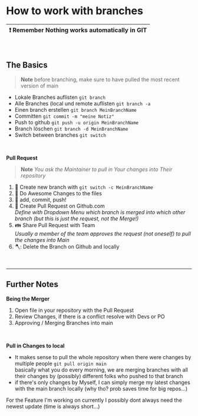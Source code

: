 # How to work with branches

| :exclamation:  **Remember** Nothing works automatically in GIT  |
|-----------------------------------------|

<br>

## The Basics
> **Note**
>before branching, make sure to have pulled the most recent version of main

- Lokale Branches auflisten ```git branch```
- Alle Branches (local und remote auflisten ```git branch -a```
- Einen branch erstellen ```git branch MeinBranchName```
- Committen ```git commit -m "meine Notiz"```
- Push to github ```git push -u origin MeinBranchName```
- Branch löschen ```git branch -d MeinBranchName```
- Switch between branches ```git switch```

<br>


**Pull Request**

> **Note**
> *You ask the Maintainer to pull in Your changes into Their repository* 

1. :dizzy: Create new branch with ```git switch -c MeinBranchName```
2. :rocket: Do Awesome Changes to the files
3. :muscle: add, commit, push!
4. :raising_hand: Create Pull Request on Github.com <br>
*Define with Dropdown Menu which branch is merged into which other branch (but this is just the request, not the Merge!)*
5. :family: Share Pull Request with Team <br>
*Usually a member of the team approves the request (not oneself) to pull the changes into Main*
6. 🪓: Delete the Branch on Github and locally

<br>

-----------------------------

## Further Notes

**Being the Merger**
1. Open file in your repository with the Pull Request
2. Review Changes, if there is a conflict resolve with Devs or PO
3. Approving / Merging Branches into main

<br>

**Pull in Changes to local**
- It makes sense to pull the whole repository when there were changes by multiple people ```git pull origin main``` <br>
basically what you do every morning, we are merging branches with all their changes by (possibly) different folks who pushed to that branch
- if there's only changes by Myself, I can simply merge my latest changes with the main branch locally (why tho? prob saves time for big repos...)


For the Feature I'm working on currently I possibly dont always need the newest update (time is always short...)
